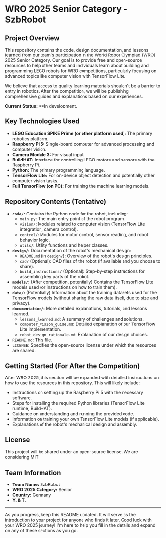 # WRO 2025 Senior Category - SzbRobot

## Project Overview

This repository contains the code, design documentation, and lessons learned from our team's participation in the World Robot Olympiad (WRO) 2025 Senior Category. Our goal is to provide free and open-source resources to help other teams and individuals learn about building and programming LEGO robots for WRO competitions, particularly focusing on advanced topics like computer vision with TensorFlow Lite.

We believe that access to quality learning materials shouldn't be a barrier to entry in robotics. After the competition, we will be publishing comprehensive guides and explanations based on our experiences.

**Current Status:** **In development.

## Key Technologies Used

* **LEGO Education SPIKE Prime (or other platform used):** The primary robotics platform.
* **Raspberry Pi 5:** Single-board computer for advanced processing and computer vision.
* **Camera Module 3:** For visual input.
* **BuildHAT:** Interface for controlling LEGO motors and sensors with the Raspberry Pi.
* **Python:** The primary programming language.
* **TensorFlow Lite:** For on-device object detection and potentially other computer vision tasks.
* **Full TensorFlow (on PC):** For training the machine learning models.

## Repository Contents (Tentative)

* **`code/`:** Contains the Python code for the robot, including:
    * `main.py`: The main entry point of the robot program.
    * `vision/`: Modules related to computer vision (TensorFlow Lite integration, camera control).
    * `control/`: Modules for motor control, sensor reading, and robot behavior logic.
    * `utils/`: Utility functions and helper classes.
* **`design/`:** Documentation of the robot's mechanical design:
    * `README.md` (in `design/`): Overview of the robot's design principles.
    * `cad/` (Optional): CAD files of the robot (if available and you choose to share).
    * `build_instructions/` (Optional): Step-by-step instructions for assembling key parts of the robot.
* **`models/`:** (After competition, potentially) Contains the TensorFlow Lite models used (or instructions on how to train them).
* **`data/`:** (Potentially) Information about the training datasets used for the TensorFlow models (without sharing the raw data itself, due to size and privacy).
* **`documentation/`:** More detailed explanations, tutorials, and lessons learned.
    * `lessons_learned.md`: A summary of challenges and solutions.
    * `computer_vision_guide.md`: Detailed explanation of our TensorFlow Lite implementation.
    * `robot_design_rationale.md`: Explanation of our design choices.
* `README.md`: This file.
* `LICENSE`: Specifies the open-source license under which the resources are shared.

## Getting Started (For After the Competition)

After WRO 2025, this section will be expanded with detailed instructions on how to use the resources in this repository. This will likely include:

* Instructions on setting up the Raspberry Pi 5 with the necessary software.
* Steps for installing the required Python libraries (TensorFlow Lite runtime, BuildHAT).
* Guidance on understanding and running the provided code.
* Information on training your own TensorFlow Lite models (if applicable).
* Explanations of the robot's mechanical design and assembly.


## License

This project will be shared under an open-source license. We are considering MIT

## Team Information

* **Team Name:** SzbRobot
* **WRO 2025 Category:** Senior
* **Country:** Germany
* **Y. & T.**


---

As you progress, keep this README updated. It will serve as the introduction to your project for anyone who finds it later. Good luck with your WRO 2025 journey! I'm here to help you fill in the details and expand on any of these sections as you go.
